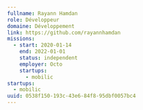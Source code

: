 ```yaml
---
fullname: Rayann Hamdan
role: Développeur
domaine: Développement
link: https://github.com/rayannhamdan
missions:
  - start: 2020-01-14
    end: 2022-01-01
    status: independent
    employer: Octo
    startups:
      - mobilic
startups:
  - mobilic
uuid: 0538f150-193c-43e6-84f8-95dbf0057bc4
---
```

